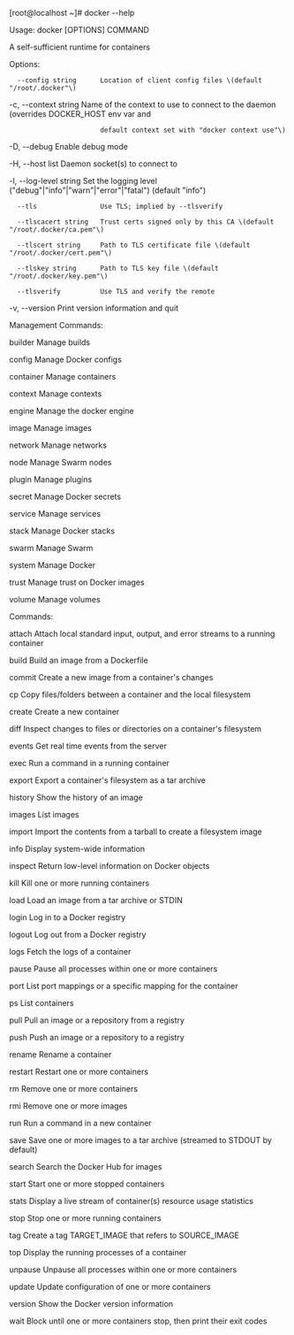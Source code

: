 \[root@localhost ~\]\# docker --help



Usage:  docker \[OPTIONS\] COMMAND



A self-sufficient runtime for containers



Options:

      --config string      Location of client config files \(default "/root/.docker"\)

  -c, --context string     Name of the context to use to connect to the daemon \(overrides DOCKER\_HOST env var and

                           default context set with "docker context use"\)

  -D, --debug              Enable debug mode

  -H, --host list          Daemon socket\(s\) to connect to

  -l, --log-level string   Set the logging level \("debug"\|"info"\|"warn"\|"error"\|"fatal"\) \(default "info"\)

      --tls                Use TLS; implied by --tlsverify

      --tlscacert string   Trust certs signed only by this CA \(default "/root/.docker/ca.pem"\)

      --tlscert string     Path to TLS certificate file \(default "/root/.docker/cert.pem"\)

      --tlskey string      Path to TLS key file \(default "/root/.docker/key.pem"\)

      --tlsverify          Use TLS and verify the remote

  -v, --version            Print version information and quit



Management Commands:

  builder     Manage builds

  config      Manage Docker configs

  container   Manage containers

  context     Manage contexts

  engine      Manage the docker engine

  image       Manage images

  network     Manage networks

  node        Manage Swarm nodes

  plugin      Manage plugins

  secret      Manage Docker secrets

  service     Manage services

  stack       Manage Docker stacks

  swarm       Manage Swarm

  system      Manage Docker

  trust       Manage trust on Docker images

  volume      Manage volumes



Commands:

  attach      Attach local standard input, output, and error streams to a running container

  build       Build an image from a Dockerfile

  commit      Create a new image from a container's changes

  cp          Copy files/folders between a container and the local filesystem

  create      Create a new container

  diff        Inspect changes to files or directories on a container's filesystem

  events      Get real time events from the server

  exec        Run a command in a running container

  export      Export a container's filesystem as a tar archive

  history     Show the history of an image

  images      List images

  import      Import the contents from a tarball to create a filesystem image

  info        Display system-wide information

  inspect     Return low-level information on Docker objects

  kill        Kill one or more running containers

  load        Load an image from a tar archive or STDIN

  login       Log in to a Docker registry

  logout      Log out from a Docker registry

  logs        Fetch the logs of a container

  pause       Pause all processes within one or more containers

  port        List port mappings or a specific mapping for the container

  ps          List containers

  pull        Pull an image or a repository from a registry

  push        Push an image or a repository to a registry

  rename      Rename a container

  restart     Restart one or more containers

  rm          Remove one or more containers

  rmi         Remove one or more images

  run         Run a command in a new container

  save        Save one or more images to a tar archive \(streamed to STDOUT by default\)

  search      Search the Docker Hub for images

  start       Start one or more stopped containers

  stats       Display a live stream of container\(s\) resource usage statistics

  stop        Stop one or more running containers

  tag         Create a tag TARGET\_IMAGE that refers to SOURCE\_IMAGE

  top         Display the running processes of a container

  unpause     Unpause all processes within one or more containers

  update      Update configuration of one or more containers

  version     Show the Docker version information

  wait        Block until one or more containers stop, then print their exit codes

